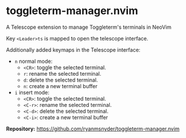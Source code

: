 # toggleterm-manager.nvim

A Telescope extension to manage Toggleterm's terminals in NeoVim

Key `<Leader>ts` is mapped to open the telescope interface.

Additionally added keymaps in the Telescope interface:

- `n` normal mode:
  - `<CR>`: toggle the selected terminal.
  - `r`: rename the selected terminal.
  - `d`: delete the selected terminal.
  - `n`: create a new terminal buffer
- `i` insert mode:
  - `<CR>`: toggle the selected terminal.
  - `<C-r>`: rename the selected terminal.
  - `<C-d>`: delete the selected terminal.
  - `<C-i>`: create a new terminal buffer

**Repository:** <https://github.com/ryanmsnyder/toggleterm-manager.nvim>

<!-- vim: set ft=markdown: -->